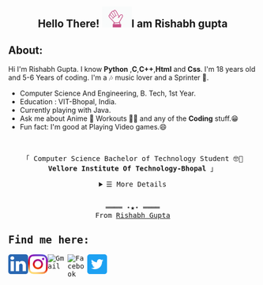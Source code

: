 <!-- Greetings -->
<h2 align="Center"><b>Hello There! <img src="/images/hello-hand.gif" width="60px">I am Rishabh gupta</b></h1>

<!-- About -->
<h2>About:</h2>
Hi I'm Rishabh Gupta. I know <b>Python</b> ,<b>C</b>,<b>C++</b>,<b>Html</b> and <b>Css</b>. I'm 18 years old and 5-6 Years of coding. I'm a 🎶 music lover and a Sprinter 🏃. 
<ul>
  <li>Computer Science And Engineering, B. Tech, 1st Year.</li>
  <li>Education : VIT-Bhopal, India.</li>
  <li>Currently playing with Java.</li>
  <li>Ask me about Anime 👻 Workouts 🏋🏻 and any of the <b>Coding</b> stuff.😁</li>
  <li>Fun fact: I'm good at Playing Video games.😄 </li>
</ul></br>

<p align="center">
  <samp>
    「 Computer Science Bachelor of Technology Student 🤓🧐 <b>Vellore Institute Of Technology-Bhopal</b> 」<br>
  </samp>
</p>

<details align="center">
   <summary> <samp>&#9776; More Details</samp></summary>
   <p align="center">
     <br>
     <!-- Languages and tools -->
     <H2>Languages and tools</h2>
      <a href="https://github.com/RISHABH-GUPTA-RG?tab=repositories" target="_blank"><img alt="Code" src="https://img.shields.io/badge/-code-000000?style=flat-square&logo=Plex&logoColor=white"></a>
      <a href ="https://www.python.org/" target="_blank"><img alt="Python" src="https://img.shields.io/badge/-Python-3572A5?style=flat-square&logo=Python&logoColor=white"></a>
      <a href ="https://www.cprogramming.com/" target="_blank"><img alt="C" src="https://img.shields.io/badge/-C_Language-2e84e5?style=flat-square&logo=C&logoColor=white"></a>
      <a href ="https://www.cprogramming.com/" target="_blank"><img alt="C++" src="https://img.shields.io/badge/-C%2B%2B-f34b7d?style=flat-square&logo=C%2B%2B&logoColor=white"></a>
      <a href ="https://www.java.com/en/" target="_blank"><img alt="Java" src="https://img.shields.io/badge/-Java-b07219?style=flat-square&logo=Java&logoColor=white"></a>
      <a href ="https://en.wikipedia.org/wiki/HTML/" target="_blank"><img alt="HTML" src="https://img.shields.io/badge/-HTML-E34F26?style=flat-square&logo=HTML5&logoColor=white"></a>
  <br>


 </samp>
  </p>

<h2>GITHUB STATS:-</h2>


![Rishabh's github stats](https://github-readme-stats.vercel.app/api?username=RISHABH-GUPTA-RG&count_private=true&show_icons=true&theme=radical&hide_rank=false)
![Top Langs](https://github-readme-stats.vercel.app/api/top-langs/?username=RISHABH-GUPTA-RG)

</details>
<br>

<samp>
  <p align="center">
    ════ ⋆★⋆ ════<br>
    From <a href="https://github.com/RISHABH-GUPTA-RG/RISHABH-GUPTA-RG">Rishabh Gupta</a>
  </p>
  
<!-- Contact Me -->
## Find me here:  
<p><a target="_blank" href="https://www.linkedin.com/in/aman_m06/">
  <img align="left" alt="LinkdeIN" width="40px" src="/images/linkedin.png" />
</a>
<a target="_blank" href="https://www.instagram.com/_amanmaury/">
  <img align="left" alt="Instagram" width="40px" src="/images/instagram.png" />
</a>
<a target="_blank" href="mailto:amanmaury36@gmail.com">
  <img align="left" alt="Gmail" width="40px" src="/images/gmail.png" />
</a>
<a target="_blank" href="https://fb.com/aman.maurya.06">
  <img align="left" alt="Facebook" width="40px" src="/images/fb.png" />
<a target="_blank" href="https://twitter.com/aman_m06">
  <img align="left" alt="Facebook" width="40px" src="/images/twitter.png" />
</a></br></br>
</samp>
<!--
https://github.com/kautukkundan/Awesome-Profile-README-templates
https://github.com/anuraghazra/github-readme-stats
--!>
